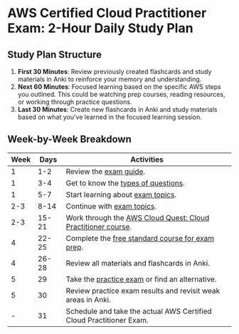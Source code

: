 # AWS Certified Cloud Practitioner Exam: 2-Hour Daily Study Plan

## Study Plan Structure

1. **First 30 Minutes**: Review previously created flashcards and study materials in Anki to reinforce your memory and understanding.
2. **Next 60 Minutes**: Focused learning based on the specific AWS steps you outlined. This could be watching prep courses, reading resources, or working through practice questions.
3. **Last 30 Minutes**: Create new flashcards in Anki and study materials based on what you've learned in the focused learning session.

## Week-by-Week Breakdown

| Week | Days | Activities |
|------|------|------------|
| 1    | 1-2  | Review the [exam guide](https://d1.awsstatic.com/training-and-certification/docs-cloud-practitioner/AWS-Certified-Cloud-Practitioner_Exam-Guide.pdf). |
| 1    | 3-4  | Get to know the [types of questions](https://explore.skillbuilder.aws/learn/course/14050/Exam%2520Prep%2520Official%2520Question%2520Set%253A%2520AWS%2520Certified%2520Cloud%2520Practitioner%2520%28CLF-C02%2520-%2520English%29). |
| 1    | 5-7  | Start learning about [exam topics](https://explore.skillbuilder.aws/learn/course/134/aws-cloud-practitioner-essentials). |
| 2-3  | 8-14 | Continue with [exam topics](https://explore.skillbuilder.aws/learn/course/134/aws-cloud-practitioner-essentials). |
| 2-3  | 15-21| Work through the [AWS Cloud Quest: Cloud Practitioner course](https://explore.skillbuilder.aws/learn/course/internal/view/elearning/11458/aws-cloud-quest-cloud-practitioner). |
| 4    | 22-25| Complete the [free standard course for exam prep](https://explore.skillbuilder.aws/learn/course/16434/Exam%2520Prep%2520Standard%2520Course%253A%2520AWS%2520Certified%2520Cloud%2520Practitioner%2520%28CLF-C02%2520-%2520English%29). |
| 4    | 26-28| Review all materials and flashcards in Anki. |
| 5    | 29   | Take the [practice exam](https://explore.skillbuilder.aws/learn/course/internal/view/elearning/14637/aws-certified-cloud-practitioner-official-practice-exam-clf-c02-english) or find an alternative. |
| 5    | 30   | Review practice exam results and revisit weak areas in Anki. |
| -    | 31   | Schedule and take the actual AWS Certified Cloud Practitioner Exam. |
